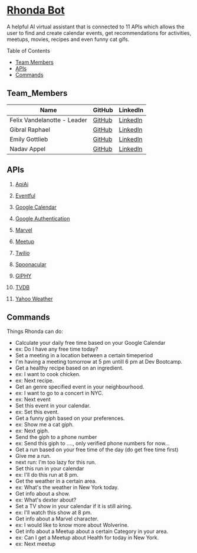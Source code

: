 # [Rhonda Bot](https://hello-rhonda.herokuapp.com)
A helpful AI virtual assistant that is connected to 11 APIs which allows the user to find and create calendar events, get recommendations for activities, meetups, movies, recipes and even funny cat gifs.

Table of Contents
- [Team Members](#team_members)
- [APIs](#apis)
- [Commands](#commands)


## Team_Members

Name | GitHub | LinkedIn |
--- |---| ---
Felix Vandelanotte - Leader| [GitHub](https://github.com/felixvdl) | [LinkedIn](https://be.linkedin.com/in/felix-vandelanotte-26620498) |
Gibral Raphael | [GitHub](https://github.com/graphael7) | [LinkedIn](https://www.linkedin.com/in/gibralraphael/) |
Emily Gottlieb | [GitHub](https://github.com/egott) | [LinkedIn](https://www.linkedin.com/in/emily-gottlieb) |
Nadav Appel | [GitHub](https://github.com/nadavP3) | [LinkedIn](https://www.linkedin.com/in/nadav-appel) | 


## APIs

1.  [ApiAi](https://api.ai)

2.  [Eventful](http://api.eventful.com)

3.  [Google Calendar](https://developers.google.com/google-apps/calendar)

4.  [Google Authentication](https://developers.google.com/identity/protocols/OAuth2)

5.  [Marvel](https://developer.marvel.com)

6.  [Meetup](https://www.meetup.com/meetup_api)

7.  [Twilio](https://www.twilio.com/docs/api)

8.  [Spoonacular](https://spoonacular.com/food-api)

9.  [GIPHY](https://api.giphy.com)

10.  [TVDB](https://api.thetvdb.com/swagger)

11.  [Yahoo Weather](https://developer.yahoo.com/weather)


## Commands
Things Rhonda can do:
* Calculate your daily free time based on your Google Calendar
 * ex: Do I have any free time today?
* Set a meeting in a location between a certain timeperiod
 * I'm having a meeting tomorrow at 5 pm untill 6 pm at Dev Bootcamp.
* Get a healthy recipe based on an ingredient.
 * ex: I want to cook chicken.
 * ex: Next recipe.
* Get an genre specified event in your neighbourhood.
 * ex: I want to go to a concert in NYC.
 * ex: Next event
* Set this event in your calendar.
 * ex: Set this event.
* Get a funny giph based on your preferences.
 * ex: Show me a cat giph.
 * ex: Next giph.
* Send the giph to a phone number
 * ex: Send this giph to ...., only verified phone numbers for now...
* Get a run based on your free time of the day (do get free time first)
 * Give me a run.
 * next run: I'm too lazy for this run.
* Set this run in your calendar
 * ex: I'll do this run at 8 pm.
* Get the weather in a certain area.
 * ex: What's the weather in New York today.
* Get info about a show.
 * ex: What's dexter about?
* Set a TV show in your calendar if it is still airing.
 * ex: I'll watch this show at 8 pm.
* Get info about a Marvel character.
 * ex: I would like to know more about Wolverine.
* Get info about a Meetup about a certain Category in your area.
 * ex: Can I get a Meetup about Health for today in New York.
 * ex: Next meetup
